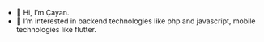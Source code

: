 - 👋 Hi, I’m Çayan.
- 👀 I’m interested in backend technologies like php and javascript, mobile technologies like flutter.

<!---
cayanayy/cayanayy is a ✨ special ✨ repository because its `README.md` (this file) appears on your GitHub profile.
You can click the Preview link to take a look at your changes.
--->
